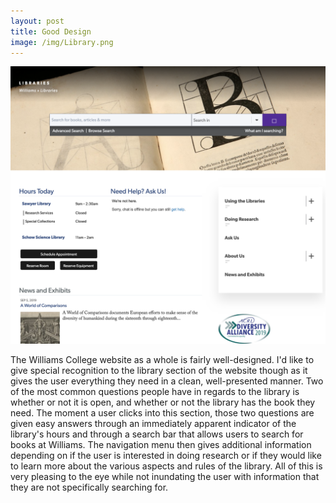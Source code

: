 ```yaml
---
layout: post
title: Good Design
image: /img/Library.png
---
```

![Williams Library](/img/Library.png)

The Williams College website as a whole is fairly well-designed. I'd like to give special recognition to the library section of the website though as it gives the user everything they need in a clean, well-presented manner. Two of the most common questions people have in regards to the library is whether or not it is open, and whether or not the library has the book they need. The moment a user clicks into this section, those two questions are given easy answers through an immediately apparent indicator of the library's hours and through a search bar that allows users to search for books at Williams. The navigation menu then gives additional information depending on if the user is interested in doing research or if they would like to learn more about the various aspects and rules of the library. All of this is very pleasing to the eye while not inundating the user with information that they are not specifically searching for.
